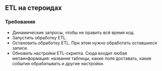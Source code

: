 ## ETL на стероидах

### Требования
- Динамические запросы, чтобы не править всё время код.
- Запустить обработку ETL.
- Остановить обработку ETL. При этом нужно обработать оставшиеся записи.
- Обновить настройки ETL-скрипта. Сюда входит любая метаинформация: название таблицы, какие поля доставать, какие события обрабатывать и другие настройки.

